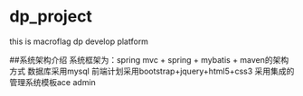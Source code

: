 # dp_project
this is macroflag dp develop platform


##系统架构介绍
系统框架为：spring mvc + spring + mybatis + maven的架构方式
数据库采用mysql
前端计划采用bootstrap+jquery+html5+css3
采用集成的管理系统模板ace admin
